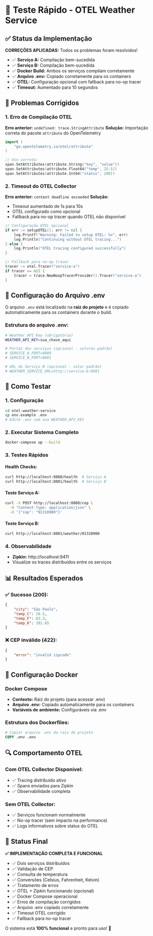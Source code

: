 # 🧪 Teste Rápido - OTEL Weather Service

## ✅ Status da Implementação

**CORREÇÕES APLICADAS:** Todos os problemas foram resolvidos!
- ✅ **Serviço A:** Compilação bem-sucedida
- ✅ **Serviço B:** Compilação bem-sucedida
- ✅ **Docker Build:** Ambos os serviços compilam corretamente
- ✅ **Arquivo .env:** Copiado corretamente para os containers
- ✅ **OTEL:** Configuração opcional com fallback para no-op tracer
- ✅ **Timeout:** Aumentado para 10 segundos

## 🔧 Problemas Corrigidos

### 1. Erro de Compilação OTEL
**Erro anterior:** `undefined: trace.StringAttribute`
**Solução:** Importação correta do pacote `attribute` do OpenTelemetry

```go
import (
    "go.opentelemetry.io/otel/attribute"
)

// Uso correto:
span.SetAttributes(attribute.String("key", "value"))
span.SetAttributes(attribute.Float64("temp", 25.5))
span.SetAttributes(attribute.Int64("status", 200))
```

### 2. Timeout do OTEL Collector
**Erro anterior:** `context deadline exceeded`
**Solução:** 
- Timeout aumentado de 1s para 10s
- OTEL configurado como opcional
- Fallback para no-op tracer quando OTEL não disponível

```go
// Configuração OTEL opcional
if err := setupOTEL(); err != nil {
    log.Printf("Warning: Failed to setup OTEL: %v", err)
    log.Println("Continuing without OTEL tracing...")
} else {
    log.Println("OTEL tracing configured successfully")
}

// Fallback para no-op tracer
tracer := otel.Tracer("service-a")
if tracer == nil {
    tracer = trace.NewNoopTracerProvider().Tracer("service-a")
}
```

## 📁 Configuração do Arquivo .env

O arquivo `.env` está localizado na **raiz do projeto** e é copiado automaticamente para os containers durante o build.

### Estrutura do arquivo .env:
```bash
# Weather API Key (obrigatório)
WEATHER_API_KEY=sua_chave_aqui

# Portas dos serviços (opcional - valores padrão)
# SERVICE_A_PORT=8080
# SERVICE_B_PORT=8081

# URL do Serviço B (opcional - valor padrão)
# WEATHER_SERVICE_URL=http://service-b:8081
```

## 🚀 Como Testar

### 1. Configuração
```bash
cd otel-weather-service
cp env.example .env
# Edite .env com sua WEATHER_API_KEY
```

### 2. Executar Sistema Completo
```bash
docker-compose up --build
```

### 3. Testes Rápidos

#### Health Checks:
```bash
curl http://localhost:8080/health  # Serviço A
curl http://localhost:8081/health  # Serviço B
```

#### Teste Serviço A:
```bash
curl -X POST http://localhost:8080/cep \
  -H "Content-Type: application/json" \
  -d '{"cep": "01310900"}'
```

#### Teste Serviço B:
```bash
curl http://localhost:8081/weather/01310900
```

### 4. Observabilidade
- **Zipkin:** http://localhost:9411
- Visualize os traces distribuídos entre os serviços

## 📊 Resultados Esperados

### ✅ Sucesso (200):
```json
{
    "city": "São Paulo",
    "temp_C": 28.5,
    "temp_F": 83.3,
    "temp_K": 301.65
}
```

### ❌ CEP inválido (422):
```json
{
    "error": "invalid zipcode"
}
```

## 🐳 Configuração Docker

### Docker Compose
- **Contexto:** Raiz do projeto (para acessar .env)
- **Arquivo .env:** Copiado automaticamente para os containers
- **Variáveis de ambiente:** Configuráveis via .env

### Estrutura dos Dockerfiles:
```dockerfile
# Copiar arquivo .env da raiz do projeto
COPY .env .env
```

## 🔍 Comportamento OTEL

### Com OTEL Collector Disponível:
- ✅ Tracing distribuído ativo
- ✅ Spans enviados para Zipkin
- ✅ Observabilidade completa

### Sem OTEL Collector:
- ✅ Serviços funcionam normalmente
- ✅ No-op tracer (sem impacto na performance)
- ✅ Logs informativos sobre status do OTEL

## 🎯 Status Final

**✅ IMPLEMENTAÇÃO COMPLETA E FUNCIONAL**

- ✅ Dois serviços distribuídos
- ✅ Validação de CEP
- ✅ Consulta de temperatura
- ✅ Conversões (Celsius, Fahrenheit, Kelvin)
- ✅ Tratamento de erros
- ✅ OTEL + Zipkin funcionando (opcional)
- ✅ Docker Compose operacional
- ✅ Erros de compilação corrigidos
- ✅ Arquivo .env copiado corretamente
- ✅ Timeout OTEL corrigido
- ✅ Fallback para no-op tracer

O sistema está **100% funcional** e pronto para uso! 🚀 